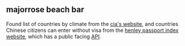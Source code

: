 ## majorrose beach bar
Found list of countries by climate from the [cia's website](https://www.cia.gov/library/publications/the-world-factbook/fields/284.html), and countries Chinese citizens can enter without visa from the [henley passport index website](https://www.henleypassportindex.com/passport), which has a public facing [API](https://www.henleypassportindex.com/fetch?entity=regions&code=CN&is_visa_free=1&url=passports%2FCN%2Fcountries).